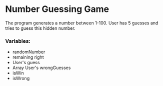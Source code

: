 # Number Guessing Game

The program generates a number between 1-100. User has 5 guesses and tries to guess this hidden number.

### Variables:
- randomNumber
- remaining right
- User's guess
- Array User's wrongGuesses
- isWin
- isWrong
